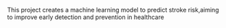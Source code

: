 This project creates a machine learning model to predict stroke risk,aiming to improve early detection and prevention in healthcare
